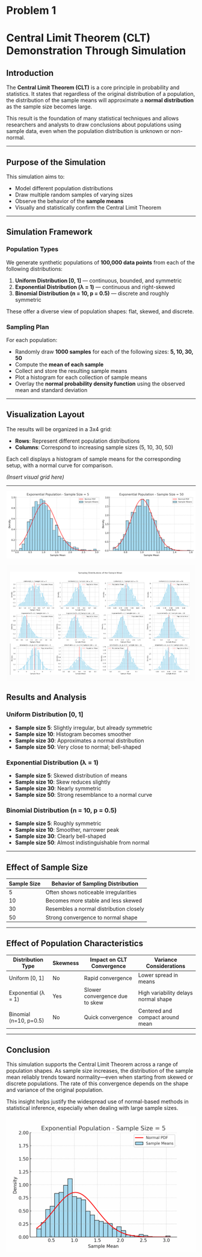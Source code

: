 # Problem 1

# Central Limit Theorem (CLT) Demonstration Through Simulation
 
## Introduction
 
The **Central Limit Theorem (CLT)** is a core principle in probability and statistics. It states that regardless of the original distribution of a population, the distribution of the sample means will approximate a **normal distribution** as the sample size becomes large.
 
This result is the foundation of many statistical techniques and allows researchers and analysts to draw conclusions about populations using sample data, even when the population distribution is unknown or non-normal.
 
---
 
## Purpose of the Simulation
 
This simulation aims to:
 
- Model different population distributions
- Draw multiple random samples of varying sizes
- Observe the behavior of the **sample means**
- Visually and statistically confirm the Central Limit Theorem
 
---
 
## Simulation Framework
 
### Population Types
 
We generate synthetic populations of **100,000 data points** from each of the following distributions:
 
1. **Uniform Distribution [0, 1]** — continuous, bounded, and symmetric
2. **Exponential Distribution (λ = 1)** — continuous and right-skewed
3. **Binomial Distribution (n = 10, p = 0.5)** — discrete and roughly symmetric
 
These offer a diverse view of population shapes: flat, skewed, and discrete.
 
### Sampling Plan
 
For each population:
 
- Randomly draw **1000 samples** for each of the following sizes: **5, 10, 30, 50**
- Compute the **mean of each sample**
- Collect and store the resulting sample means
- Plot a histogram for each collection of sample means
- Overlay the **normal probability density function** using the observed mean and standard deviation
 
---
 
## Visualization Layout
 
The results will be organized in a 3x4 grid:
 
- **Rows**: Represent different population distributions
- **Columns**: Correspond to increasing sample sizes (5, 10, 30, 50)
 
Each cell displays a histogram of sample means for the corresponding setup, with a normal curve for comparison.
 
*(Insert visual grid here)*
 
---
 ![alt text](image.png)

![alt text](image-2.png)


## Results and Analysis
 
### Uniform Distribution [0, 1]
 
- **Sample size 5**: Slightly irregular, but already symmetric
- **Sample size 10**: Histogram becomes smoother
- **Sample size 30**: Approximates a normal distribution
- **Sample size 50**: Very close to normal; bell-shaped
 
### Exponential Distribution (λ = 1)
 
- **Sample size 5**: Skewed distribution of means
- **Sample size 10**: Skew reduces slightly
- **Sample size 30**: Nearly symmetric
- **Sample size 50**: Strong resemblance to a normal curve
 
### Binomial Distribution (n = 10, p = 0.5)
 
- **Sample size 5**: Roughly symmetric
- **Sample size 10**: Smoother, narrower peak
- **Sample size 30**: Clearly bell-shaped
- **Sample size 50**: Almost indistinguishable from normal
 
---
 
## Effect of Sample Size
 
| Sample Size | Behavior of Sampling Distribution        |
|-------------|-------------------------------------------|
| 5           | Often shows noticeable irregularities     |
| 10          | Becomes more stable and less skewed       |
| 30          | Resembles a normal distribution closely   |
| 50          | Strong convergence to normal shape        |
 
---
 
## Effect of Population Characteristics
 
| Distribution Type       | Skewness | Impact on CLT Convergence         | Variance Considerations               |
|-------------------------|----------|-----------------------------------|---------------------------------------|
| Uniform [0, 1]          | No       | Rapid convergence                 | Lower spread in means                 |
| Exponential (λ = 1)     | Yes      | Slower convergence due to skew    | High variability delays normal shape  |
| Binomial (n=10, p=0.5)  | No       | Quick convergence                 | Centered and compact around mean      |
 
---
 
## Conclusion
 
This simulation supports the Central Limit Theorem across a range of population shapes. As sample size increases, the distribution of the sample mean reliably trends toward normality—even when starting from skewed or discrete populations. The rate of this convergence depends on the shape and variance of the original population.
 
This insight helps justify the widespread use of normal-based methods in statistical inference, especially when dealing with large sample sizes.

![alt text](clt_exponential_animation.gif)